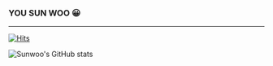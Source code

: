 ### YOU SUN WOO 😀
---

[![Hits](https://hits.seeyoufarm.com/api/count/incr/badge.svg?url=https%3A%2F%2Fgithub.com%2Fgo-sunwoo&count_bg=%23D10000&title_bg=%23333333&icon=&icon_color=%23E7E7E7&title=hits&edge_flat=false)](https://hits.seeyoufarm.com)

![Sunwoo's GitHub stats](https://github-readme-stats.vercel.app/api?username=go-sunwoo&show_icons=true&theme=default)
